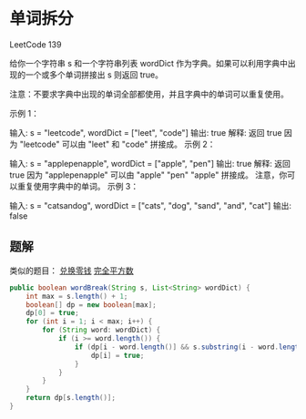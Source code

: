 # 单词拆分

LeetCode 139

给你一个字符串 s 和一个字符串列表 wordDict 作为字典。如果可以利用字典中出现的一个或多个单词拼接出 s 则返回 true。

注意：不要求字典中出现的单词全部都使用，并且字典中的单词可以重复使用。

示例 1：

输入: s = "leetcode", wordDict = ["leet", "code"]
输出: true
解释: 返回 true 因为 "leetcode" 可以由 "leet" 和 "code" 拼接成。
示例 2：

输入: s = "applepenapple", wordDict = ["apple", "pen"]
输出: true
解释: 返回 true 因为 "applepenapple" 可以由 "apple" "pen" "apple" 拼接成。
     注意，你可以重复使用字典中的单词。
示例 3：

输入: s = "catsandog", wordDict = ["cats", "dog", "sand", "and", "cat"]
输出: false


## 题解

类似的题目： [兑换零钱](./coins_change.md) [完全平方数](./num_squares.md)

```java
public boolean wordBreak(String s, List<String> wordDict) {
    int max = s.length() + 1;
    boolean[] dp = new boolean[max];
    dp[0] = true;
    for (int i = 1; i < max; i++) {
        for (String word: wordDict) {
            if (i >= word.length()) {
                if (dp[i - word.length()] && s.substring(i - word.length(), i).equals(word)) {
                    dp[i] = true;
                }
            }
        }
    }
    return dp[s.length()];
}
```